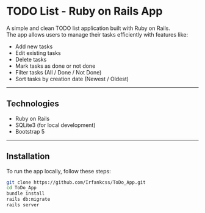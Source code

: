 # TODO List - Ruby on Rails App

A simple and clean TODO list application built with Ruby on Rails.  
The app allows users to manage their tasks efficiently with features like:

- Add new tasks
- Edit existing tasks
- Delete tasks
- Mark tasks as done or not done
- Filter tasks (All / Done / Not Done)
- Sort tasks by creation date (Newest / Oldest)

---

## Technologies

- Ruby on Rails
- SQLite3 (for local development)
- Bootstrap 5

---

## Installation

To run the app locally, follow these steps:

```bash
git clone https://github.com/Irfankcss/ToDo_App.git
cd ToDo_App
bundle install
rails db:migrate
rails server
